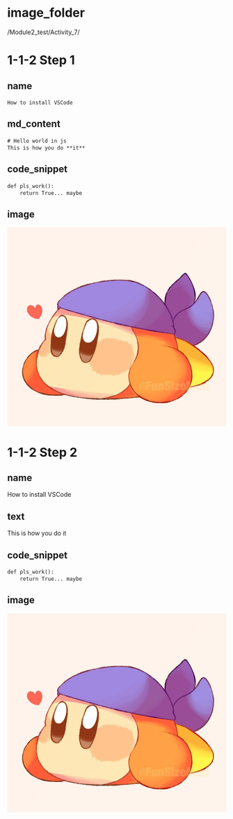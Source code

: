 # image_folder
/Module2_test/Activity_7/

# 1-1-2 Step 1 

## name
```
How to install VSCode
```

## md_content
```
# Hello world in js
This is how you do **it**
```

## code_snippet
```
def pls_work():
    return True... maybe
```

## image
![bandanna](images/bandanna.jpg)

# 1-1-2 Step 2

## name
How to install VSCode

## text
This is how you do it

## code_snippet
```
def pls_work():
    return True... maybe
```

## image
![bandanna](images/bandanna.jpg)